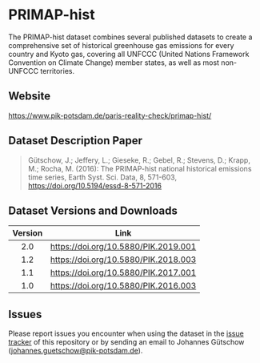 # PRIMAP-hist

The PRIMAP-hist dataset combines several published datasets to create a comprehensive set of historical greenhouse gas emissions for every country and Kyoto gas, covering all UNFCCC (United Nations Framework Convention on Climate Change) member states, as well as most non-UNFCCC territories.

## Website

https://www.pik-potsdam.de/paris-reality-check/primap-hist/

## Dataset Description Paper

> Gütschow, J.; Jeffery, L.; Gieseke, R.; Gebel, R.; Stevens, D.; Krapp, M.; Rocha, M. (2016): The PRIMAP-hist national historical emissions time series, Earth Syst. Sci. Data, 8, 571-603, https://doi.org/10.5194/essd-8-571-2016

## Dataset Versions and Downloads

| Version | Link                                 |
| :-----: | ------------------------------------ |
| 2.0     | https://doi.org/10.5880/PIK.2019.001 |
| 1.2     | https://doi.org/10.5880/PIK.2018.003 |
| 1.1     | https://doi.org/10.5880/PIK.2017.001 |
| 1.0     | https://doi.org/10.5880/PIK.2016.003 |

## Issues

Please report issues you encounter when using the dataset in the [issue tracker](https://github.com/JGuetschow/PRIMAP-hist/issues) of this repository or by sending an email to Johannes Gütschow (johannes.guetschow@pik-potsdam.de).
